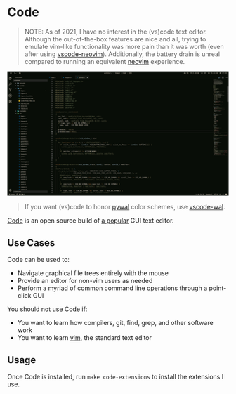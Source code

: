 # Code

> NOTE: As of 2021, I have no interest in the (vs)code text editor. Although the out-of-the-box features are nice and all, trying to emulate vim-like functionality was more pain than it was worth (even after using [vscode-neovim][vscode-neovim]). Additionally, the battery drain is unreal compared to running an equivalent [neovim](/neovim) experience.

![Screenshot of Code with pywal support.](/.archlinux/screenshots/code.jpg?raw=true)

> If you want (vs)code to honor [pywal](/wal) color schemes, use [vscode-wal][vscode-wal].

[Code][code] is an open source build of [a popular][vscode] GUI text editor.

## Use Cases

Code can be used to:

- Navigate graphical file trees entirely with the mouse
- Provide an editor for non-vim users as needed
- Perform a myriad of common command line operations through a point-click GUI

You should not use Code if:

- You want to learn how compilers, git, find, grep, and other software work
- You want to learn [vim](/vim), the standard text editor

## Usage

Once Code is installed, run `make code-extensions` to install the extensions I use.

[code]: https://www.archlinux.org/packages/community/x86_64/code/
[vscode]: https://github.com/Microsoft/vscode
[vscode-neovim]: https://github.com/asvetliakov/vscode-neovim
[vscode-wal]: https://github.com/bluedrack/vscode-wal
